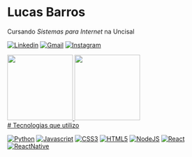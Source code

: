 # Lucas Barros

Cursando *Sistemas para Internet* na Uncisal 

[![Linkedin](https://img.shields.io/badge/LinkedIn-0077B5?style=for-the-badge&logo=linkedin&logoColor=white)](https://www.linkedin.com/in/lucas-barros-239221190/)
[![Gmail](https://img.shields.io/badge/Gmail-D14836?style=for-the-badge&logo=gmail&logoColor=white)](https://www.linkedin.com/in/lucas-barros-239221190/)
[![Instagram](https://img.shields.io/badge/Instagram-E4405F?style=for-the-badge&logo=instagram&logoColor=white)](https://www.instagram.com/lucas.it0/)

<div>
  <a href="https://github.com/arenitoo">
  <img height="150em" src="https://github-readme-stats.vercel.app/api?username=arenitoo&show_icons=true&theme=dracula&include_all_commits=true&count_private=true"/>
  <img height="150em" src="https://github-readme-stats.vercel.app/api/top-langs/?username=arenitoo&layout=compact&langs_count=7&theme=dracula"/>
</div>
  # Tecnologias que utilizo
  
 [![Python](https://img.shields.io/badge/Python-14354C?style=for-the-badge&logo=python&logoColor=white)]()
 [![Javascript](https://img.shields.io/badge/JavaScript-F7DF1E?style=for-the-badge&logo=javascript&logoColor=black)]()
 [![CSS3](https://img.shields.io/badge/CSS3-1572B6?style=for-the-badge&logo=css3&logoColor=white)]()
 [![HTML5](https://img.shields.io/badge/HTML5-E34F26?style=for-the-badge&logo=html5&logoColor=white)]()
 [![NodeJS](https://img.shields.io/badge/Node.js-43853D?style=for-the-badge&logo=node.js&logoColor=white)]()
 [![React](https://img.shields.io/badge/React-20232A?style=for-the-badge&logo=react&logoColor=61DAFB)]()
 [![ReactNative](https://img.shields.io/badge/React_Native-20232A?style=for-the-badge&logo=react&logoColor=61DAFB)]()
